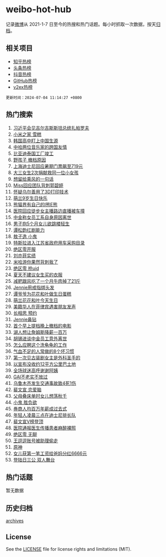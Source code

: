 # weibo-hot-hub

记录[微博](https://www.weibo.com)从 2021-1-7 日至今的热搜和热门话题。每小时抓取一次数据，按天[归档](archives)。

## 相关项目

- [知乎热榜](https://github.com/lonnyzhang423/zhihu-hot-hub)
- [头条热榜](https://github.com/lonnyzhang423/toutiao-hot-hub)
- [抖音热榜](https://github.com/lonnyzhang423/douyin-hot-hub)
- [GitHub热榜](https://github.com/lonnyzhang423/github-hot-hub)
- [v2ex热榜](https://github.com/lonnyzhang423/v2ex-hot-hub)


`更新时间：2024-07-04 11:14:27 +0800`

## 热门搜索

1. [习近平会见吉尔吉斯斯坦总统扎帕罗夫](https://m.weibo.cn/search?containerid=100103type%3D1%26t%3D10%26q%3D%23%E4%B9%A0%E8%BF%91%E5%B9%B3%E4%BC%9A%E8%A7%81%E5%90%89%E5%B0%94%E5%90%89%E6%96%AF%E6%96%AF%E5%9D%A6%E6%80%BB%E7%BB%9F%E6%89%8E%E5%B8%95%E7%BD%97%E5%A4%AB%23&stream_entry_id=51&isnewpage=1&extparam=seat%3D1%26cate%3D10103%26stream_entry_id%3D51%26pos%3D0%26q%3D%2523%25E4%25B9%25A0%25E8%25BF%2591%25E5%25B9%25B3%25E4%25BC%259A%25E8%25A7%2581%25E5%2590%2589%25E5%25B0%2594%25E5%2590%2589%25E6%2596%25AF%25E6%2596%25AF%25E5%259D%25A6%25E6%2580%25BB%25E7%25BB%259F%25E6%2589%258E%25E5%25B8%2595%25E7%25BD%2597%25E5%25A4%25AB%2523%26dgr%3D0%26filter_type%3Drealtimehot%26c_type%3D51%26display_time%3D1720062866%26pre_seqid%3D17200628663550412427)
1. [小米之家 雪糕](https://m.weibo.cn/search?containerid=100103type%3D1%26t%3D10%26q%3D%E5%B0%8F%E7%B1%B3%E4%B9%8B%E5%AE%B6+%E9%9B%AA%E7%B3%95&stream_entry_id=31&isnewpage=1&extparam=seat%3D1%26flag%3D1%26band_rank%3D1%26q%3D%25E5%25B0%258F%25E7%25B1%25B3%25E4%25B9%258B%25E5%25AE%25B6%2520%25E9%259B%25AA%25E7%25B3%2595%26dgr%3D0%26cate%3D5001%26c_type%3D31%26pos%3D0%26stream_entry_id%3D31%26filter_type%3Drealtimehot%26realpos%3D1%26lcate%3D5001%26display_time%3D1720062866%26pre_seqid%3D17200628663550412427)
1. [韩国高中盯上中国生源](https://m.weibo.cn/search?containerid=100103type%3D1%26t%3D10%26q%3D%23%E9%9F%A9%E5%9B%BD%E9%AB%98%E4%B8%AD%E7%9B%AF%E4%B8%8A%E4%B8%AD%E5%9B%BD%E7%94%9F%E6%BA%90%23&stream_entry_id=31&isnewpage=1&extparam=seat%3D1%26flag%3D1%26band_rank%3D2%26q%3D%2523%25E9%259F%25A9%25E5%259B%25BD%25E9%25AB%2598%25E4%25B8%25AD%25E7%259B%25AF%25E4%25B8%258A%25E4%25B8%25AD%25E5%259B%25BD%25E7%2594%259F%25E6%25BA%2590%2523%26dgr%3D0%26cate%3D5001%26c_type%3D31%26pos%3D1%26stream_entry_id%3D31%26filter_type%3Drealtimehot%26realpos%3D2%26lcate%3D5001%26display_time%3D1720062866%26pre_seqid%3D17200628663550412427)
1. [中哈两位音乐家的跨国友情](https://m.weibo.cn/search?containerid=100103type%3D1%26t%3D10%26q%3D%23%E4%B8%AD%E5%93%88%E4%B8%A4%E4%BD%8D%E9%9F%B3%E4%B9%90%E5%AE%B6%E7%9A%84%E8%B7%A8%E5%9B%BD%E5%8F%8B%E6%83%85%23&stream_entry_id=31&isnewpage=1&extparam=seat%3D1%26flag%3D0%26band_rank%3D3%26q%3D%2523%25E4%25B8%25AD%25E5%2593%2588%25E4%25B8%25A4%25E4%25BD%258D%25E9%259F%25B3%25E4%25B9%2590%25E5%25AE%25B6%25E7%259A%2584%25E8%25B7%25A8%25E5%259B%25BD%25E5%258F%258B%25E6%2583%2585%2523%26dgr%3D0%26cate%3D5001%26c_type%3D31%26pos%3D2%26stream_entry_id%3D31%26filter_type%3Drealtimehot%26realpos%3D3%26lcate%3D5001%26display_time%3D1720062866%26pre_seqid%3D17200628663550412427)
1. [比亚迪泰国工厂竣工](https://m.weibo.cn/search?containerid=100103type%3D1%26t%3D10%26q%3D%23%E6%AF%94%E4%BA%9A%E8%BF%AA%E6%B3%B0%E5%9B%BD%E5%B7%A5%E5%8E%82%E7%AB%A3%E5%B7%A5%23&stream_entry_id=31&isnewpage=1&extparam=seat%3D1%26band_rank%3D4%26q%3D%2523%25E6%25AF%2594%25E4%25BA%259A%25E8%25BF%25AA%25E6%25B3%25B0%25E5%259B%25BD%25E5%25B7%25A5%25E5%258E%2582%25E7%25AB%25A3%25E5%25B7%25A5%2523%26dgr%3D0%26is_ad_pos%3D1%26adid%3D244940%26cate%3D5001%26topic_ad%3D1%26pos%3D3%26stream_entry_id%3D31%26c_type%3D31%26filter_type%3Drealtimehot%26lcate%3D5001%26display_time%3D1720062866%26pre_seqid%3D17200628663550412427)
1. [野孩子 撤档原因](https://m.weibo.cn/search?containerid=100103type%3D1%26t%3D10%26q%3D%E9%87%8E%E5%AD%A9%E5%AD%90+%E6%92%A4%E6%A1%A3%E5%8E%9F%E5%9B%A0&stream_entry_id=31&isnewpage=1&extparam=seat%3D1%26flag%3D16%26band_rank%3D4%26q%3D%25E9%2587%258E%25E5%25AD%25A9%25E5%25AD%2590%2520%25E6%2592%25A4%25E6%25A1%25A3%25E5%258E%259F%25E5%259B%25A0%26dgr%3D0%26cate%3D5001%26c_type%3D31%26pos%3D4%26stream_entry_id%3D31%26filter_type%3Drealtimehot%26realpos%3D4%26lcate%3D5001%26display_time%3D1720062866%26pre_seqid%3D17200628663550412427)
1. [上海迪士尼回应暑期门票飙至719元](https://m.weibo.cn/search?containerid=100103type%3D1%26t%3D10%26q%3D%23%E4%B8%8A%E6%B5%B7%E8%BF%AA%E5%A3%AB%E5%B0%BC%E5%9B%9E%E5%BA%94%E6%9A%91%E6%9C%9F%E9%97%A8%E7%A5%A8%E9%A3%99%E8%87%B3719%E5%85%83%23&stream_entry_id=31&isnewpage=1&extparam=seat%3D1%26flag%3D0%26band_rank%3D5%26q%3D%2523%25E4%25B8%258A%25E6%25B5%25B7%25E8%25BF%25AA%25E5%25A3%25AB%25E5%25B0%25BC%25E5%259B%259E%25E5%25BA%2594%25E6%259A%2591%25E6%259C%259F%25E9%2597%25A8%25E7%25A5%25A8%25E9%25A3%2599%25E8%2587%25B3719%25E5%2585%2583%2523%26dgr%3D0%26cate%3D5001%26c_type%3D31%26pos%3D5%26stream_entry_id%3D31%26filter_type%3Drealtimehot%26realpos%3D5%26lcate%3D5001%26display_time%3D1720062866%26pre_seqid%3D17200628663550412427)
1. [大三女生2次捐献救同一位小女孩](https://m.weibo.cn/search?containerid=100103type%3D1%26t%3D10%26q%3D%23%E5%A4%A7%E4%B8%89%E5%A5%B3%E7%94%9F2%E6%AC%A1%E6%8D%90%E7%8C%AE%E6%95%91%E5%90%8C%E4%B8%80%E4%BD%8D%E5%B0%8F%E5%A5%B3%E5%AD%A9%23&stream_entry_id=31&isnewpage=1&extparam=seat%3D1%26flag%3D32768%26band_rank%3D6%26q%3D%2523%25E5%25A4%25A7%25E4%25B8%2589%25E5%25A5%25B3%25E7%2594%259F2%25E6%25AC%25A1%25E6%258D%2590%25E7%258C%25AE%25E6%2595%2591%25E5%2590%258C%25E4%25B8%2580%25E4%25BD%258D%25E5%25B0%258F%25E5%25A5%25B3%25E5%25AD%25A9%2523%26dgr%3D0%26cate%3D5001%26c_type%3D31%26pos%3D6%26stream_entry_id%3D31%26filter_type%3Drealtimehot%26realpos%3D6%26lcate%3D5001%26display_time%3D1720062866%26pre_seqid%3D17200628663550412427)
1. [想留给乘风的一句话](https://m.weibo.cn/search?containerid=100103type%3D1%26t%3D10%26q%3D%23%E6%83%B3%E7%95%99%E7%BB%99%E4%B9%98%E9%A3%8E%E7%9A%84%E4%B8%80%E5%8F%A5%E8%AF%9D%23&stream_entry_id=31&isnewpage=1&extparam=seat%3D1%26filter_type%3Drealtimehot%26q%3D%2523%25E6%2583%25B3%25E7%2595%2599%25E7%25BB%2599%25E4%25B9%2598%25E9%25A3%258E%25E7%259A%2584%25E4%25B8%2580%25E5%258F%25A5%25E8%25AF%259D%2523%26dgr%3D0%26is_ad_pos%3D1%26adid%3D245050%26cate%3D5001%26pos%3D7%26stream_entry_id%3D31%26c_type%3D31%26band_rank%3D7%26lcate%3D5001%26display_time%3D1720062866%26pre_seqid%3D17200628663550412427)
1. [Miss回应团队背刺郭碧婷](https://m.weibo.cn/search?containerid=100103type%3D1%26t%3D10%26q%3D%23Miss%E5%9B%9E%E5%BA%94%E5%9B%A2%E9%98%9F%E8%83%8C%E5%88%BA%E9%83%AD%E7%A2%A7%E5%A9%B7%23&stream_entry_id=31&isnewpage=1&extparam=seat%3D1%26flag%3D2%26band_rank%3D7%26q%3D%2523Miss%25E5%259B%259E%25E5%25BA%2594%25E5%259B%25A2%25E9%2598%259F%25E8%2583%258C%25E5%2588%25BA%25E9%2583%25AD%25E7%25A2%25A7%25E5%25A9%25B7%2523%26dgr%3D0%26cate%3D5001%26c_type%3D31%26pos%3D8%26stream_entry_id%3D31%26filter_type%3Drealtimehot%26realpos%3D7%26lcate%3D5001%26display_time%3D1720062866%26pre_seqid%3D17200628663550412427)
1. [怀疑乌尔善用了3D打印技术](https://m.weibo.cn/search?containerid=100103type%3D1%26t%3D10%26q%3D%23%E6%80%80%E7%96%91%E4%B9%8C%E5%B0%94%E5%96%84%E7%94%A8%E4%BA%863D%E6%89%93%E5%8D%B0%E6%8A%80%E6%9C%AF%23&stream_entry_id=31&isnewpage=1&extparam=seat%3D1%26flag%3D1%26band_rank%3D8%26q%3D%2523%25E6%2580%2580%25E7%2596%2591%25E4%25B9%258C%25E5%25B0%2594%25E5%2596%2584%25E7%2594%25A8%25E4%25BA%25863D%25E6%2589%2593%25E5%258D%25B0%25E6%258A%2580%25E6%259C%25AF%2523%26dgr%3D0%26cate%3D5001%26c_type%3D31%26pos%3D9%26stream_entry_id%3D31%26filter_type%3Drealtimehot%26realpos%3D8%26lcate%3D5001%26display_time%3D1720062866%26pre_seqid%3D17200628663550412427)
1. [萌兰9岁生日快乐](https://m.weibo.cn/search?containerid=100103type%3D1%26t%3D10%26q%3D%23%E8%90%8C%E5%85%B09%E5%B2%81%E7%94%9F%E6%97%A5%E5%BF%AB%E4%B9%90%23&stream_entry_id=31&isnewpage=1&extparam=seat%3D1%26flag%3D32768%26band_rank%3D9%26q%3D%2523%25E8%2590%258C%25E5%2585%25B09%25E5%25B2%2581%25E7%2594%259F%25E6%2597%25A5%25E5%25BF%25AB%25E4%25B9%2590%2523%26dgr%3D0%26cate%3D5001%26c_type%3D31%26pos%3D10%26stream_entry_id%3D31%26filter_type%3Drealtimehot%26realpos%3D9%26lcate%3D5001%26display_time%3D1720062866%26pre_seqid%3D17200628663550412427)
1. [熊猫界有自己的I熊E熊](https://m.weibo.cn/search?containerid=100103type%3D1%26t%3D10%26q%3D%23%E7%86%8A%E7%8C%AB%E7%95%8C%E6%9C%89%E8%87%AA%E5%B7%B1%E7%9A%84I%E7%86%8AE%E7%86%8A%23&stream_entry_id=31&isnewpage=1&extparam=seat%3D1%26flag%3D32768%26band_rank%3D10%26q%3D%2523%25E7%2586%258A%25E7%258C%25AB%25E7%2595%258C%25E6%259C%2589%25E8%2587%25AA%25E5%25B7%25B1%25E7%259A%2584I%25E7%2586%258AE%25E7%2586%258A%2523%26dgr%3D0%26cate%3D5001%26c_type%3D31%26pos%3D11%26stream_entry_id%3D31%26filter_type%3Drealtimehot%26realpos%3D10%26lcate%3D5001%26display_time%3D1720062866%26pre_seqid%3D17200628663550412427)
1. [医院回应徒步女主播路边直播被车撞](https://m.weibo.cn/search?containerid=100103type%3D1%26t%3D10%26q%3D%23%E5%8C%BB%E9%99%A2%E5%9B%9E%E5%BA%94%E5%BE%92%E6%AD%A5%E5%A5%B3%E4%B8%BB%E6%92%AD%E8%B7%AF%E8%BE%B9%E7%9B%B4%E6%92%AD%E8%A2%AB%E8%BD%A6%E6%92%9E%23&stream_entry_id=31&isnewpage=1&extparam=seat%3D1%26flag%3D1%26band_rank%3D11%26q%3D%2523%25E5%258C%25BB%25E9%2599%25A2%25E5%259B%259E%25E5%25BA%2594%25E5%25BE%2592%25E6%25AD%25A5%25E5%25A5%25B3%25E4%25B8%25BB%25E6%2592%25AD%25E8%25B7%25AF%25E8%25BE%25B9%25E7%259B%25B4%25E6%2592%25AD%25E8%25A2%25AB%25E8%25BD%25A6%25E6%2592%259E%2523%26dgr%3D0%26cate%3D5001%26c_type%3D31%26pos%3D12%26stream_entry_id%3D31%26filter_type%3Drealtimehot%26realpos%3D11%26lcate%3D5001%26display_time%3D1720062866%26pre_seqid%3D17200628663550412427)
1. [中金称女员工系自身原因离世](https://m.weibo.cn/search?containerid=100103type%3D1%26t%3D10%26q%3D%23%E4%B8%AD%E9%87%91%E7%A7%B0%E5%A5%B3%E5%91%98%E5%B7%A5%E7%B3%BB%E8%87%AA%E8%BA%AB%E5%8E%9F%E5%9B%A0%E7%A6%BB%E4%B8%96%23&stream_entry_id=31&isnewpage=1&extparam=seat%3D1%26flag%3D1%26band_rank%3D12%26q%3D%2523%25E4%25B8%25AD%25E9%2587%2591%25E7%25A7%25B0%25E5%25A5%25B3%25E5%2591%2598%25E5%25B7%25A5%25E7%25B3%25BB%25E8%2587%25AA%25E8%25BA%25AB%25E5%258E%259F%25E5%259B%25A0%25E7%25A6%25BB%25E4%25B8%2596%2523%26dgr%3D0%26cate%3D5001%26c_type%3D31%26pos%3D13%26stream_entry_id%3D31%26filter_type%3Drealtimehot%26realpos%3D12%26lcate%3D5001%26display_time%3D1720062866%26pre_seqid%3D17200628663550412427)
1. [男子抱5个月女儿欲跳楼轻生](https://m.weibo.cn/search?containerid=100103type%3D1%26t%3D10%26q%3D%23%E7%94%B7%E5%AD%90%E6%8A%B15%E4%B8%AA%E6%9C%88%E5%A5%B3%E5%84%BF%E6%AC%B2%E8%B7%B3%E6%A5%BC%E8%BD%BB%E7%94%9F%23&stream_entry_id=31&isnewpage=1&extparam=seat%3D1%26flag%3D1%26band_rank%3D13%26q%3D%2523%25E7%2594%25B7%25E5%25AD%2590%25E6%258A%25B15%25E4%25B8%25AA%25E6%259C%2588%25E5%25A5%25B3%25E5%2584%25BF%25E6%25AC%25B2%25E8%25B7%25B3%25E6%25A5%25BC%25E8%25BD%25BB%25E7%2594%259F%2523%26dgr%3D0%26cate%3D5001%26c_type%3D31%26pos%3D14%26stream_entry_id%3D31%26filter_type%3Drealtimehot%26realpos%3D13%26lcate%3D5001%26display_time%3D1720062866%26pre_seqid%3D17200628663550412427)
1. [谭松韵扛剧能力](https://m.weibo.cn/search?containerid=100103type%3D1%26t%3D10%26q%3D%23%E8%B0%AD%E6%9D%BE%E9%9F%B5%E6%89%9B%E5%89%A7%E8%83%BD%E5%8A%9B%23&stream_entry_id=31&isnewpage=1&extparam=seat%3D1%26flag%3D0%26band_rank%3D14%26q%3D%2523%25E8%25B0%25AD%25E6%259D%25BE%25E9%259F%25B5%25E6%2589%259B%25E5%2589%25A7%25E8%2583%25BD%25E5%258A%259B%2523%26dgr%3D0%26cate%3D5001%26c_type%3D31%26pos%3D15%26stream_entry_id%3D31%26filter_type%3Drealtimehot%26realpos%3D14%26lcate%3D5001%26display_time%3D1720062866%26pre_seqid%3D17200628663550412427)
1. [敖子逸 小鬼](https://m.weibo.cn/search?containerid=100103type%3D1%26t%3D10%26q%3D%E6%95%96%E5%AD%90%E9%80%B8+%E5%B0%8F%E9%AC%BC&stream_entry_id=31&isnewpage=1&extparam=seat%3D1%26flag%3D0%26band_rank%3D15%26q%3D%25E6%2595%2596%25E5%25AD%2590%25E9%2580%25B8%2520%25E5%25B0%258F%25E9%25AC%25BC%26dgr%3D0%26cate%3D5001%26c_type%3D31%26pos%3D16%26stream_entry_id%3D31%26filter_type%3Drealtimehot%26realpos%3D15%26lcate%3D5001%26display_time%3D1720062866%26pre_seqid%3D17200628663550412427)
1. [特斯拉进入江苏省政府用车采购目录](https://m.weibo.cn/search?containerid=100103type%3D1%26t%3D10%26q%3D%23%E7%89%B9%E6%96%AF%E6%8B%89%E8%BF%9B%E5%85%A5%E6%B1%9F%E8%8B%8F%E7%9C%81%E6%94%BF%E5%BA%9C%E7%94%A8%E8%BD%A6%E9%87%87%E8%B4%AD%E7%9B%AE%E5%BD%95%23&stream_entry_id=31&isnewpage=1&extparam=seat%3D1%26flag%3D1%26band_rank%3D16%26q%3D%2523%25E7%2589%25B9%25E6%2596%25AF%25E6%258B%2589%25E8%25BF%259B%25E5%2585%25A5%25E6%25B1%259F%25E8%258B%258F%25E7%259C%2581%25E6%2594%25BF%25E5%25BA%259C%25E7%2594%25A8%25E8%25BD%25A6%25E9%2587%2587%25E8%25B4%25AD%25E7%259B%25AE%25E5%25BD%2595%2523%26dgr%3D0%26cate%3D5001%26c_type%3D31%26pos%3D17%26stream_entry_id%3D31%26filter_type%3Drealtimehot%26realpos%3D16%26lcate%3D5001%26display_time%3D1720062866%26pre_seqid%3D17200628663550412427)
1. [绝区零开服](https://m.weibo.cn/search?containerid=100103type%3D1%26t%3D10%26q%3D%E7%BB%9D%E5%8C%BA%E9%9B%B6%E5%BC%80%E6%9C%8D&stream_entry_id=31&isnewpage=1&extparam=seat%3D1%26flag%3D0%26band_rank%3D17%26q%3D%25E7%25BB%259D%25E5%258C%25BA%25E9%259B%25B6%25E5%25BC%2580%25E6%259C%258D%26dgr%3D0%26cate%3D5001%26c_type%3D31%26pos%3D18%26stream_entry_id%3D31%26filter_type%3Drealtimehot%26realpos%3D17%26lcate%3D5001%26display_time%3D1720062866%26pre_seqid%3D17200628663550412427)
1. [刘亦菲实绩](https://m.weibo.cn/search?containerid=100103type%3D1%26t%3D10%26q%3D%E5%88%98%E4%BA%A6%E8%8F%B2%E5%AE%9E%E7%BB%A9&stream_entry_id=31&isnewpage=1&extparam=seat%3D1%26flag%3D0%26band_rank%3D18%26q%3D%25E5%2588%2598%25E4%25BA%25A6%25E8%258F%25B2%25E5%25AE%259E%25E7%25BB%25A9%26dgr%3D0%26cate%3D5001%26c_type%3D31%26pos%3D19%26stream_entry_id%3D31%26filter_type%3Drealtimehot%26realpos%3D18%26lcate%3D5001%26display_time%3D1720062866%26pre_seqid%3D17200628663550412427)
1. [米哈游你果然背刺我了](https://m.weibo.cn/search?containerid=100103type%3D1%26t%3D10%26q%3D%23%E7%B1%B3%E5%93%88%E6%B8%B8%E4%BD%A0%E6%9E%9C%E7%84%B6%E8%83%8C%E5%88%BA%E6%88%91%E4%BA%86%23&stream_entry_id=31&isnewpage=1&extparam=seat%3D1%26flag%3D0%26band_rank%3D19%26q%3D%2523%25E7%25B1%25B3%25E5%2593%2588%25E6%25B8%25B8%25E4%25BD%25A0%25E6%259E%259C%25E7%2584%25B6%25E8%2583%258C%25E5%2588%25BA%25E6%2588%2591%25E4%25BA%2586%2523%26c_type%3D31%26adid%3D244996%26cate%3D5001%26dgr%3D0%26pos%3D20%26stream_entry_id%3D31%26filter_type%3Drealtimehot%26realpos%3D19%26lcate%3D5001%26display_time%3D1720062866%26pre_seqid%3D17200628663550412427)
1. [绝区零 抢uid](https://m.weibo.cn/search?containerid=100103type%3D1%26t%3D10%26q%3D%E7%BB%9D%E5%8C%BA%E9%9B%B6+%E6%8A%A2uid&stream_entry_id=31&isnewpage=1&extparam=seat%3D1%26flag%3D0%26band_rank%3D20%26q%3D%25E7%25BB%259D%25E5%258C%25BA%25E9%259B%25B6%2520%25E6%258A%25A2uid%26dgr%3D0%26cate%3D5001%26c_type%3D31%26pos%3D21%26stream_entry_id%3D31%26filter_type%3Drealtimehot%26realpos%3D20%26lcate%3D5001%26display_time%3D1720062866%26pre_seqid%3D17200628663550412427)
1. [夏天不建议女生买的衣服](https://m.weibo.cn/search?containerid=100103type%3D1%26t%3D10%26q%3D%23%E5%A4%8F%E5%A4%A9%E4%B8%8D%E5%BB%BA%E8%AE%AE%E5%A5%B3%E7%94%9F%E4%B9%B0%E7%9A%84%E8%A1%A3%E6%9C%8D%23&stream_entry_id=31&isnewpage=1&extparam=seat%3D1%26flag%3D0%26band_rank%3D21%26q%3D%2523%25E5%25A4%258F%25E5%25A4%25A9%25E4%25B8%258D%25E5%25BB%25BA%25E8%25AE%25AE%25E5%25A5%25B3%25E7%2594%259F%25E4%25B9%25B0%25E7%259A%2584%25E8%25A1%25A3%25E6%259C%258D%2523%26dgr%3D0%26cate%3D5001%26c_type%3D31%26pos%3D22%26stream_entry_id%3D31%26filter_type%3Drealtimehot%26realpos%3D21%26lcate%3D5001%26display_time%3D1720062866%26pre_seqid%3D17200628663550412427)
1. [减肥跟风吃了一个月牛肉掉了21斤](https://m.weibo.cn/search?containerid=100103type%3D1%26t%3D10%26q%3D%23%E5%87%8F%E8%82%A5%E8%B7%9F%E9%A3%8E%E5%90%83%E4%BA%86%E4%B8%80%E4%B8%AA%E6%9C%88%E7%89%9B%E8%82%89%E6%8E%89%E4%BA%8621%E6%96%A4%23&stream_entry_id=31&isnewpage=1&extparam=seat%3D1%26flag%3D0%26band_rank%3D22%26q%3D%2523%25E5%2587%258F%25E8%2582%25A5%25E8%25B7%259F%25E9%25A3%258E%25E5%2590%2583%25E4%25BA%2586%25E4%25B8%2580%25E4%25B8%25AA%25E6%259C%2588%25E7%2589%259B%25E8%2582%2589%25E6%258E%2589%25E4%25BA%258621%25E6%2596%25A4%2523%26dgr%3D0%26cate%3D5001%26c_type%3D31%26pos%3D23%26stream_entry_id%3D31%26filter_type%3Drealtimehot%26realpos%3D22%26lcate%3D5001%26display_time%3D1720062866%26pre_seqid%3D17200628663550412427)
1. [Jennie用戒指绑头发](https://m.weibo.cn/search?containerid=100103type%3D1%26t%3D10%26q%3D%23Jennie%E7%94%A8%E6%88%92%E6%8C%87%E7%BB%91%E5%A4%B4%E5%8F%91%23&stream_entry_id=31&isnewpage=1&extparam=seat%3D1%26flag%3D1%26band_rank%3D23%26q%3D%2523Jennie%25E7%2594%25A8%25E6%2588%2592%25E6%258C%2587%25E7%25BB%2591%25E5%25A4%25B4%25E5%258F%2591%2523%26dgr%3D0%26cate%3D5001%26c_type%3D31%26pos%3D24%26stream_entry_id%3D31%26filter_type%3Drealtimehot%26realpos%3D23%26lcate%3D5001%26display_time%3D1720062866%26pre_seqid%3D17200628663550412427)
1. [谭爷爷为花花和叶做生日蛋糕](https://m.weibo.cn/search?containerid=100103type%3D1%26t%3D10%26q%3D%23%E8%B0%AD%E7%88%B7%E7%88%B7%E4%B8%BA%E8%8A%B1%E8%8A%B1%E5%92%8C%E5%8F%B6%E5%81%9A%E7%94%9F%E6%97%A5%E8%9B%8B%E7%B3%95%23&stream_entry_id=31&isnewpage=1&extparam=seat%3D1%26flag%3D0%26band_rank%3D24%26q%3D%2523%25E8%25B0%25AD%25E7%2588%25B7%25E7%2588%25B7%25E4%25B8%25BA%25E8%258A%25B1%25E8%258A%25B1%25E5%2592%258C%25E5%258F%25B6%25E5%2581%259A%25E7%2594%259F%25E6%2597%25A5%25E8%259B%258B%25E7%25B3%2595%2523%26dgr%3D0%26cate%3D5001%26c_type%3D31%26pos%3D25%26stream_entry_id%3D31%26filter_type%3Drealtimehot%26realpos%3D24%26lcate%3D5001%26display_time%3D1720062866%26pre_seqid%3D17200628663550412427)
1. [萌兰花花和叶今天生日](https://m.weibo.cn/search?containerid=100103type%3D1%26t%3D10%26q%3D%23%E8%90%8C%E5%85%B0%E8%8A%B1%E8%8A%B1%E5%92%8C%E5%8F%B6%E4%BB%8A%E5%A4%A9%E7%94%9F%E6%97%A5%23&stream_entry_id=31&isnewpage=1&extparam=seat%3D1%26flag%3D32768%26band_rank%3D25%26q%3D%2523%25E8%2590%258C%25E5%2585%25B0%25E8%258A%25B1%25E8%258A%25B1%25E5%2592%258C%25E5%258F%25B6%25E4%25BB%258A%25E5%25A4%25A9%25E7%2594%259F%25E6%2597%25A5%2523%26dgr%3D0%26cate%3D5001%26c_type%3D31%26pos%3D26%26stream_entry_id%3D31%26filter_type%3Drealtimehot%26realpos%3D25%26lcate%3D5001%26display_time%3D1720062866%26pre_seqid%3D17200628663550412427)
1. [美籍华人在菲律宾遇害朋友发声](https://m.weibo.cn/search?containerid=100103type%3D1%26t%3D10%26q%3D%23%E7%BE%8E%E7%B1%8D%E5%8D%8E%E4%BA%BA%E5%9C%A8%E8%8F%B2%E5%BE%8B%E5%AE%BE%E9%81%87%E5%AE%B3%E6%9C%8B%E5%8F%8B%E5%8F%91%E5%A3%B0%23&stream_entry_id=31&isnewpage=1&extparam=seat%3D1%26flag%3D1%26band_rank%3D26%26q%3D%2523%25E7%25BE%258E%25E7%25B1%258D%25E5%258D%258E%25E4%25BA%25BA%25E5%259C%25A8%25E8%258F%25B2%25E5%25BE%258B%25E5%25AE%25BE%25E9%2581%2587%25E5%25AE%25B3%25E6%259C%258B%25E5%258F%258B%25E5%258F%2591%25E5%25A3%25B0%2523%26dgr%3D0%26cate%3D5001%26c_type%3D31%26pos%3D27%26stream_entry_id%3D31%26filter_type%3Drealtimehot%26realpos%3D26%26lcate%3D5001%26display_time%3D1720062866%26pre_seqid%3D17200628663550412427)
1. [长相思 预约](https://m.weibo.cn/search?containerid=100103type%3D1%26t%3D10%26q%3D%E9%95%BF%E7%9B%B8%E6%80%9D+%E9%A2%84%E7%BA%A6&stream_entry_id=31&isnewpage=1&extparam=seat%3D1%26flag%3D1%26band_rank%3D27%26q%3D%25E9%2595%25BF%25E7%259B%25B8%25E6%2580%259D%2520%25E9%25A2%2584%25E7%25BA%25A6%26dgr%3D0%26cate%3D5001%26c_type%3D31%26pos%3D28%26stream_entry_id%3D31%26filter_type%3Drealtimehot%26realpos%3D27%26lcate%3D5001%26display_time%3D1720062866%26pre_seqid%3D17200628663550412427)
1. [Jennie鼻钻](https://m.weibo.cn/search?containerid=100103type%3D1%26t%3D10%26q%3D%23Jennie%E9%BC%BB%E9%92%BB%23&stream_entry_id=31&isnewpage=1&extparam=seat%3D1%26flag%3D1%26band_rank%3D28%26q%3D%2523Jennie%25E9%25BC%25BB%25E9%2592%25BB%2523%26dgr%3D0%26cate%3D5001%26c_type%3D31%26pos%3D29%26stream_entry_id%3D31%26filter_type%3Drealtimehot%26realpos%3D28%26lcate%3D5001%26display_time%3D1720062866%26pre_seqid%3D17200628663550412427)
1. [首个早上提档晚上撤档的电影](https://m.weibo.cn/search?containerid=100103type%3D1%26t%3D10%26q%3D%23%E9%A6%96%E4%B8%AA%E6%97%A9%E4%B8%8A%E6%8F%90%E6%A1%A3%E6%99%9A%E4%B8%8A%E6%92%A4%E6%A1%A3%E7%9A%84%E7%94%B5%E5%BD%B1%23&stream_entry_id=31&isnewpage=1&extparam=seat%3D1%26flag%3D0%26band_rank%3D29%26q%3D%2523%25E9%25A6%2596%25E4%25B8%25AA%25E6%2597%25A9%25E4%25B8%258A%25E6%258F%2590%25E6%25A1%25A3%25E6%2599%259A%25E4%25B8%258A%25E6%2592%25A4%25E6%25A1%25A3%25E7%259A%2584%25E7%2594%25B5%25E5%25BD%25B1%2523%26dgr%3D0%26cate%3D5001%26c_type%3D31%26pos%3D30%26stream_entry_id%3D31%26filter_type%3Drealtimehot%26realpos%3D29%26lcate%3D5001%26display_time%3D1720062866%26pre_seqid%3D17200628663550412427)
1. [湖人想让詹姆斯降薪一百万](https://m.weibo.cn/search?containerid=100103type%3D1%26t%3D10%26q%3D%23%E6%B9%96%E4%BA%BA%E6%83%B3%E8%AE%A9%E8%A9%B9%E5%A7%86%E6%96%AF%E9%99%8D%E8%96%AA%E4%B8%80%E7%99%BE%E4%B8%87%23&stream_entry_id=31&isnewpage=1&extparam=seat%3D1%26flag%3D1%26band_rank%3D30%26q%3D%2523%25E6%25B9%2596%25E4%25BA%25BA%25E6%2583%25B3%25E8%25AE%25A9%25E8%25A9%25B9%25E5%25A7%2586%25E6%2596%25AF%25E9%2599%258D%25E8%2596%25AA%25E4%25B8%2580%25E7%2599%25BE%25E4%25B8%2587%2523%26dgr%3D0%26cate%3D5001%26c_type%3D31%26pos%3D31%26stream_entry_id%3D31%26filter_type%3Drealtimehot%26realpos%3D30%26lcate%3D5001%26display_time%3D1720062866%26pre_seqid%3D17200628663550412427)
1. [胡锡进谈中金员工意外离世](https://m.weibo.cn/search?containerid=100103type%3D1%26t%3D10%26q%3D%E8%83%A1%E9%94%A1%E8%BF%9B%E8%B0%88%E4%B8%AD%E9%87%91%E5%91%98%E5%B7%A5%E6%84%8F%E5%A4%96%E7%A6%BB%E4%B8%96&stream_entry_id=31&isnewpage=1&extparam=seat%3D1%26flag%3D1%26band_rank%3D31%26q%3D%25E8%2583%25A1%25E9%2594%25A1%25E8%25BF%259B%25E8%25B0%2588%25E4%25B8%25AD%25E9%2587%2591%25E5%2591%2598%25E5%25B7%25A5%25E6%2584%258F%25E5%25A4%2596%25E7%25A6%25BB%25E4%25B8%2596%26dgr%3D0%26cate%3D5001%26c_type%3D31%26pos%3D32%26stream_entry_id%3D31%26filter_type%3Drealtimehot%26realpos%3D31%26lcate%3D5001%26display_time%3D1720062866%26pre_seqid%3D17200628663550412427)
1. [怎么应聘这个洗龟龟的工作](https://m.weibo.cn/search?containerid=100103type%3D1%26t%3D10%26q%3D%E6%80%8E%E4%B9%88%E5%BA%94%E8%81%98%E8%BF%99%E4%B8%AA%E6%B4%97%E9%BE%9F%E9%BE%9F%E7%9A%84%E5%B7%A5%E4%BD%9C&stream_entry_id=31&isnewpage=1&extparam=seat%3D1%26flag%3D1%26band_rank%3D32%26q%3D%25E6%2580%258E%25E4%25B9%2588%25E5%25BA%2594%25E8%2581%2598%25E8%25BF%2599%25E4%25B8%25AA%25E6%25B4%2597%25E9%25BE%259F%25E9%25BE%259F%25E7%259A%2584%25E5%25B7%25A5%25E4%25BD%259C%26dgr%3D0%26cate%3D5001%26c_type%3D31%26pos%3D33%26stream_entry_id%3D31%26filter_type%3Drealtimehot%26realpos%3D32%26lcate%3D5001%26display_time%3D1720062866%26pre_seqid%3D17200628663550412427)
1. [气血不足的人常做的8个坏习惯](https://m.weibo.cn/search?containerid=100103type%3D1%26t%3D10%26q%3D%23%E6%B0%94%E8%A1%80%E4%B8%8D%E8%B6%B3%E7%9A%84%E4%BA%BA%E5%B8%B8%E5%81%9A%E7%9A%848%E4%B8%AA%E5%9D%8F%E4%B9%A0%E6%83%AF%23&stream_entry_id=31&isnewpage=1&extparam=seat%3D1%26flag%3D0%26band_rank%3D33%26q%3D%2523%25E6%25B0%2594%25E8%25A1%2580%25E4%25B8%258D%25E8%25B6%25B3%25E7%259A%2584%25E4%25BA%25BA%25E5%25B8%25B8%25E5%2581%259A%25E7%259A%25848%25E4%25B8%25AA%25E5%259D%258F%25E4%25B9%25A0%25E6%2583%25AF%2523%26dgr%3D0%26cate%3D5001%26c_type%3D31%26pos%3D34%26stream_entry_id%3D31%26filter_type%3Drealtimehot%26realpos%3D33%26lcate%3D5001%26display_time%3D1720062866%26pre_seqid%3D17200628663550412427)
1. [第一次见古装剧女主是外科圣手的](https://m.weibo.cn/search?containerid=100103type%3D1%26t%3D10%26q%3D%23%E7%AC%AC%E4%B8%80%E6%AC%A1%E8%A7%81%E5%8F%A4%E8%A3%85%E5%89%A7%E5%A5%B3%E4%B8%BB%E6%98%AF%E5%A4%96%E7%A7%91%E5%9C%A3%E6%89%8B%E7%9A%84%23&stream_entry_id=31&isnewpage=1&extparam=seat%3D1%26flag%3D1%26band_rank%3D34%26q%3D%2523%25E7%25AC%25AC%25E4%25B8%2580%25E6%25AC%25A1%25E8%25A7%2581%25E5%258F%25A4%25E8%25A3%2585%25E5%2589%25A7%25E5%25A5%25B3%25E4%25B8%25BB%25E6%2598%25AF%25E5%25A4%2596%25E7%25A7%2591%25E5%259C%25A3%25E6%2589%258B%25E7%259A%2584%2523%26dgr%3D0%26cate%3D5001%26c_type%3D31%26pos%3D35%26stream_entry_id%3D31%26filter_type%3Drealtimehot%26realpos%3D34%26lcate%3D5001%26display_time%3D1720062866%26pre_seqid%3D17200628663550412427)
1. [以宣布没收约12平方公里巴土地](https://m.weibo.cn/search?containerid=100103type%3D1%26t%3D10%26q%3D%23%E4%BB%A5%E5%AE%A3%E5%B8%83%E6%B2%A1%E6%94%B6%E7%BA%A612%E5%B9%B3%E6%96%B9%E5%85%AC%E9%87%8C%E5%B7%B4%E5%9C%9F%E5%9C%B0%23&stream_entry_id=31&isnewpage=1&extparam=seat%3D1%26flag%3D0%26band_rank%3D35%26q%3D%2523%25E4%25BB%25A5%25E5%25AE%25A3%25E5%25B8%2583%25E6%25B2%25A1%25E6%2594%25B6%25E7%25BA%25A612%25E5%25B9%25B3%25E6%2596%25B9%25E5%2585%25AC%25E9%2587%258C%25E5%25B7%25B4%25E5%259C%259F%25E5%259C%25B0%2523%26dgr%3D0%26cate%3D5001%26c_type%3D31%26pos%3D36%26stream_entry_id%3D31%26filter_type%3Drealtimehot%26realpos%3D35%26lcate%3D5001%26display_time%3D1720062866%26pre_seqid%3D17200628663550412427)
1. [全场球迷高呼谢谢阿姨](https://m.weibo.cn/search?containerid=100103type%3D1%26t%3D10%26q%3D%23%E5%85%A8%E5%9C%BA%E7%90%83%E8%BF%B7%E9%AB%98%E5%91%BC%E8%B0%A2%E8%B0%A2%E9%98%BF%E5%A7%A8%23&stream_entry_id=31&isnewpage=1&extparam=seat%3D1%26flag%3D32768%26band_rank%3D36%26q%3D%2523%25E5%2585%25A8%25E5%259C%25BA%25E7%2590%2583%25E8%25BF%25B7%25E9%25AB%2598%25E5%2591%25BC%25E8%25B0%25A2%25E8%25B0%25A2%25E9%2598%25BF%25E5%25A7%25A8%2523%26dgr%3D0%26cate%3D5001%26c_type%3D31%26pos%3D37%26stream_entry_id%3D31%26filter_type%3Drealtimehot%26realpos%3D36%26lcate%3D5001%26display_time%3D1720062866%26pre_seqid%3D17200628663550412427)
1. [GAI不老实不放过](https://m.weibo.cn/search?containerid=100103type%3D1%26t%3D10%26q%3D%23GAI%E4%B8%8D%E8%80%81%E5%AE%9E%E4%B8%8D%E6%94%BE%E8%BF%87%23&stream_entry_id=31&isnewpage=1&extparam=seat%3D1%26flag%3D1%26band_rank%3D37%26q%3D%2523GAI%25E4%25B8%258D%25E8%2580%2581%25E5%25AE%259E%25E4%25B8%258D%25E6%2594%25BE%25E8%25BF%2587%2523%26dgr%3D0%26cate%3D5001%26c_type%3D31%26pos%3D38%26stream_entry_id%3D31%26filter_type%3Drealtimehot%26realpos%3D37%26lcate%3D5001%26display_time%3D1720062866%26pre_seqid%3D17200628663550412427)
1. [乌鲁木齐发生交通事故致4死1伤](https://m.weibo.cn/search?containerid=100103type%3D1%26t%3D10%26q%3D%23%E4%B9%8C%E9%B2%81%E6%9C%A8%E9%BD%90%E5%8F%91%E7%94%9F%E4%BA%A4%E9%80%9A%E4%BA%8B%E6%95%85%E8%87%B44%E6%AD%BB1%E4%BC%A4%23&stream_entry_id=31&isnewpage=1&extparam=seat%3D1%26flag%3D1%26band_rank%3D38%26q%3D%2523%25E4%25B9%258C%25E9%25B2%2581%25E6%259C%25A8%25E9%25BD%2590%25E5%258F%2591%25E7%2594%259F%25E4%25BA%25A4%25E9%2580%259A%25E4%25BA%258B%25E6%2595%2585%25E8%2587%25B44%25E6%25AD%25BB1%25E4%25BC%25A4%2523%26dgr%3D0%26cate%3D5001%26c_type%3D31%26pos%3D39%26stream_entry_id%3D31%26filter_type%3Drealtimehot%26realpos%3D38%26lcate%3D5001%26display_time%3D1720062866%26pre_seqid%3D17200628663550412427)
1. [裴文宣 恋爱脑](https://m.weibo.cn/search?containerid=100103type%3D1%26t%3D10%26q%3D%E8%A3%B4%E6%96%87%E5%AE%A3+%E6%81%8B%E7%88%B1%E8%84%91&stream_entry_id=31&isnewpage=1&extparam=seat%3D1%26flag%3D1%26band_rank%3D39%26q%3D%25E8%25A3%25B4%25E6%2596%2587%25E5%25AE%25A3%2520%25E6%2581%258B%25E7%2588%25B1%25E8%2584%2591%26dgr%3D0%26cate%3D5001%26c_type%3D31%26pos%3D40%26stream_entry_id%3D31%26filter_type%3Drealtimehot%26realpos%3D39%26lcate%3D5001%26display_time%3D1720062866%26pre_seqid%3D17200628663550412427)
1. [父母叠床单时女儿想荡秋千](https://m.weibo.cn/search?containerid=100103type%3D1%26t%3D10%26q%3D%E7%88%B6%E6%AF%8D%E5%8F%A0%E5%BA%8A%E5%8D%95%E6%97%B6%E5%A5%B3%E5%84%BF%E6%83%B3%E8%8D%A1%E7%A7%8B%E5%8D%83&stream_entry_id=31&isnewpage=1&extparam=seat%3D1%26flag%3D1%26band_rank%3D40%26q%3D%25E7%2588%25B6%25E6%25AF%258D%25E5%258F%25A0%25E5%25BA%258A%25E5%258D%2595%25E6%2597%25B6%25E5%25A5%25B3%25E5%2584%25BF%25E6%2583%25B3%25E8%258D%25A1%25E7%25A7%258B%25E5%258D%2583%26dgr%3D0%26cate%3D5001%26c_type%3D31%26pos%3D41%26stream_entry_id%3D31%26filter_type%3Drealtimehot%26realpos%3D40%26lcate%3D5001%26display_time%3D1720062866%26pre_seqid%3D17200628663550412427)
1. [小鬼 胜负欲](https://m.weibo.cn/search?containerid=100103type%3D1%26t%3D10%26q%3D%E5%B0%8F%E9%AC%BC+%E8%83%9C%E8%B4%9F%E6%AC%B2&stream_entry_id=31&isnewpage=1&extparam=seat%3D1%26flag%3D0%26band_rank%3D41%26q%3D%25E5%25B0%258F%25E9%25AC%25BC%2520%25E8%2583%259C%25E8%25B4%259F%25E6%25AC%25B2%26dgr%3D0%26cate%3D5001%26c_type%3D31%26pos%3D42%26stream_entry_id%3D31%26filter_type%3Drealtimehot%26realpos%3D41%26lcate%3D5001%26display_time%3D1720062866%26pre_seqid%3D17200628663550412427)
1. [券商人均百万年薪成过去式](https://m.weibo.cn/search?containerid=100103type%3D1%26t%3D10%26q%3D%23%E5%88%B8%E5%95%86%E4%BA%BA%E5%9D%87%E7%99%BE%E4%B8%87%E5%B9%B4%E8%96%AA%E6%88%90%E8%BF%87%E5%8E%BB%E5%BC%8F%23&stream_entry_id=31&isnewpage=1&extparam=seat%3D1%26flag%3D1%26band_rank%3D42%26q%3D%2523%25E5%2588%25B8%25E5%2595%2586%25E4%25BA%25BA%25E5%259D%2587%25E7%2599%25BE%25E4%25B8%2587%25E5%25B9%25B4%25E8%2596%25AA%25E6%2588%2590%25E8%25BF%2587%25E5%258E%25BB%25E5%25BC%258F%2523%26dgr%3D0%26cate%3D5001%26c_type%3D31%26pos%3D43%26stream_entry_id%3D31%26filter_type%3Drealtimehot%26realpos%3D42%26lcate%3D5001%26display_time%3D1720062866%26pre_seqid%3D17200628663550412427)
1. [年轻人凌晨三点在迪士尼排长队](https://m.weibo.cn/search?containerid=100103type%3D1%26t%3D10%26q%3D%23%E5%B9%B4%E8%BD%BB%E4%BA%BA%E5%87%8C%E6%99%A8%E4%B8%89%E7%82%B9%E5%9C%A8%E8%BF%AA%E5%A3%AB%E5%B0%BC%E6%8E%92%E9%95%BF%E9%98%9F%23&stream_entry_id=31&isnewpage=1&extparam=seat%3D1%26flag%3D0%26band_rank%3D43%26q%3D%2523%25E5%25B9%25B4%25E8%25BD%25BB%25E4%25BA%25BA%25E5%2587%258C%25E6%2599%25A8%25E4%25B8%2589%25E7%2582%25B9%25E5%259C%25A8%25E8%25BF%25AA%25E5%25A3%25AB%25E5%25B0%25BC%25E6%258E%2592%25E9%2595%25BF%25E9%2598%259F%2523%26dgr%3D0%26cate%3D5001%26c_type%3D31%26pos%3D44%26stream_entry_id%3D31%26filter_type%3Drealtimehot%26realpos%3D43%26lcate%3D5001%26display_time%3D1720062866%26pre_seqid%3D17200628663550412427)
1. [裴文宣V榜登顶](https://m.weibo.cn/search?containerid=100103type%3D1%26t%3D10%26q%3D%E8%A3%B4%E6%96%87%E5%AE%A3V%E6%A6%9C%E7%99%BB%E9%A1%B6&stream_entry_id=31&isnewpage=1&extparam=seat%3D1%26flag%3D1%26band_rank%3D44%26q%3D%25E8%25A3%25B4%25E6%2596%2587%25E5%25AE%25A3V%25E6%25A6%259C%25E7%2599%25BB%25E9%25A1%25B6%26dgr%3D0%26cate%3D5001%26c_type%3D31%26pos%3D45%26stream_entry_id%3D31%26filter_type%3Drealtimehot%26realpos%3D44%26lcate%3D5001%26display_time%3D1720062866%26pre_seqid%3D17200628663550412427)
1. [医院通报医生传播患者麻醉裸照](https://m.weibo.cn/search?containerid=100103type%3D1%26t%3D10%26q%3D%23%E5%8C%BB%E9%99%A2%E9%80%9A%E6%8A%A5%E5%8C%BB%E7%94%9F%E4%BC%A0%E6%92%AD%E6%82%A3%E8%80%85%E9%BA%BB%E9%86%89%E8%A3%B8%E7%85%A7%23&stream_entry_id=31&isnewpage=1&extparam=seat%3D1%26flag%3D0%26band_rank%3D45%26q%3D%2523%25E5%258C%25BB%25E9%2599%25A2%25E9%2580%259A%25E6%258A%25A5%25E5%258C%25BB%25E7%2594%259F%25E4%25BC%25A0%25E6%2592%25AD%25E6%2582%25A3%25E8%2580%2585%25E9%25BA%25BB%25E9%2586%2589%25E8%25A3%25B8%25E7%2585%25A7%2523%26dgr%3D0%26cate%3D5001%26c_type%3D31%26pos%3D46%26stream_entry_id%3D31%26filter_type%3Drealtimehot%26realpos%3D45%26lcate%3D5001%26display_time%3D1720062866%26pre_seqid%3D17200628663550412427)
1. [绝区零 无聊](https://m.weibo.cn/search?containerid=100103type%3D1%26t%3D10%26q%3D%E7%BB%9D%E5%8C%BA%E9%9B%B6+%E6%97%A0%E8%81%8A&stream_entry_id=31&isnewpage=1&extparam=seat%3D1%26flag%3D1%26band_rank%3D46%26q%3D%25E7%25BB%259D%25E5%258C%25BA%25E9%259B%25B6%2520%25E6%2597%25A0%25E8%2581%258A%26dgr%3D0%26cate%3D5001%26c_type%3D31%26pos%3D47%26stream_entry_id%3D31%26filter_type%3Drealtimehot%26realpos%3D46%26lcate%3D5001%26display_time%3D1720062866%26pre_seqid%3D17200628663550412427)
1. [王逗逗账号被助理偷走](https://m.weibo.cn/search?containerid=100103type%3D1%26t%3D10%26q%3D%23%E7%8E%8B%E9%80%97%E9%80%97%E8%B4%A6%E5%8F%B7%E8%A2%AB%E5%8A%A9%E7%90%86%E5%81%B7%E8%B5%B0%23&stream_entry_id=31&isnewpage=1&extparam=seat%3D1%26flag%3D0%26band_rank%3D47%26q%3D%2523%25E7%258E%258B%25E9%2580%2597%25E9%2580%2597%25E8%25B4%25A6%25E5%258F%25B7%25E8%25A2%25AB%25E5%258A%25A9%25E7%2590%2586%25E5%2581%25B7%25E8%25B5%25B0%2523%26dgr%3D0%26cate%3D5001%26c_type%3D31%26pos%3D48%26stream_entry_id%3D31%26filter_type%3Drealtimehot%26realpos%3D47%26lcate%3D5001%26display_time%3D1720062866%26pre_seqid%3D17200628663550412427)
1. [原神](https://m.weibo.cn/search?containerid=100103type%3D1%26t%3D10%26q%3D%23%E5%8E%9F%E7%A5%9E%23&stream_entry_id=31&isnewpage=1&extparam=seat%3D1%26flag%3D1%26band_rank%3D48%26q%3D%2523%25E5%258E%259F%25E7%25A5%259E%2523%26dgr%3D0%26cate%3D5001%26c_type%3D31%26pos%3D49%26stream_entry_id%3D31%26filter_type%3Drealtimehot%26realpos%3D48%26lcate%3D5001%26display_time%3D1720062866%26pre_seqid%3D17200628663550412427)
1. [女儿获第一笔工资给爸妈分红6666元](https://m.weibo.cn/search?containerid=100103type%3D1%26t%3D10%26q%3D%23%E5%A5%B3%E5%84%BF%E8%8E%B7%E7%AC%AC%E4%B8%80%E7%AC%94%E5%B7%A5%E8%B5%84%E7%BB%99%E7%88%B8%E5%A6%88%E5%88%86%E7%BA%A26666%E5%85%83%23&stream_entry_id=31&isnewpage=1&extparam=seat%3D1%26flag%3D0%26band_rank%3D49%26q%3D%2523%25E5%25A5%25B3%25E5%2584%25BF%25E8%258E%25B7%25E7%25AC%25AC%25E4%25B8%2580%25E7%25AC%2594%25E5%25B7%25A5%25E8%25B5%2584%25E7%25BB%2599%25E7%2588%25B8%25E5%25A6%2588%25E5%2588%2586%25E7%25BA%25A26666%25E5%2585%2583%2523%26dgr%3D0%26cate%3D5001%26c_type%3D31%26pos%3D50%26stream_entry_id%3D31%26filter_type%3Drealtimehot%26realpos%3D49%26lcate%3D5001%26display_time%3D1720062866%26pre_seqid%3D17200628663550412427)
1. [登陆日三公 双人舞台](https://m.weibo.cn/search?containerid=100103type%3D1%26t%3D10%26q%3D%E7%99%BB%E9%99%86%E6%97%A5%E4%B8%89%E5%85%AC+%E5%8F%8C%E4%BA%BA%E8%88%9E%E5%8F%B0&stream_entry_id=31&isnewpage=1&extparam=seat%3D1%26flag%3D1%26band_rank%3D50%26q%3D%25E7%2599%25BB%25E9%2599%2586%25E6%2597%25A5%25E4%25B8%2589%25E5%2585%25AC%2520%25E5%258F%258C%25E4%25BA%25BA%25E8%2588%259E%25E5%258F%25B0%26dgr%3D0%26cate%3D5001%26c_type%3D31%26pos%3D51%26stream_entry_id%3D31%26filter_type%3Drealtimehot%26realpos%3D50%26lcate%3D5001%26display_time%3D1720062866%26pre_seqid%3D17200628663550412427)

## 热门话题

暂无数据

## 历史归档

[archives](archives)

## License

See the [LICENSE](LICENSE) file for license rights and limitations (MIT).

